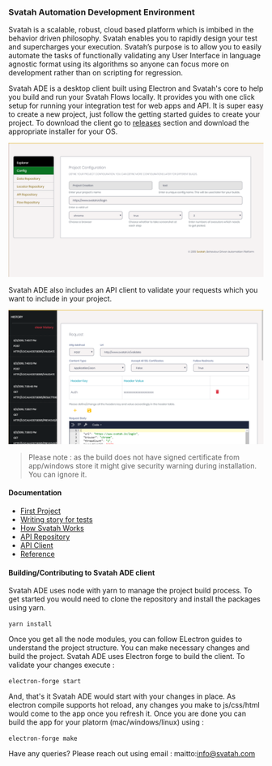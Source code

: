 ### Svatah Automation Development Environment

Svatah is a scalable, robust, cloud based platform which is imbibed in the behavior driven philosophy. Svatah enables you to rapidly design your test and supercharges your execution. Svatah’s purpose is to allow you to easily automate the tasks of functionally validating any User Interface in language agnostic format using its algorithms so anyone can focus more on development rather than on scripting for regression.

Svatah ADE is a desktop client built using Electron and Svatah's core to help you build and run your Svatah Flows locally. It provides you with one click setup for running your integration test for web apps and API. It is super easy to create a new project, just follow the getting started guides to create your project. To download the client go to [releases](https://github.com/a-t-u-l/svatahADE/releases) section and download the appropriate installer for your OS.

![ADE First Look!](./assets/images/add-config.png "Add Config")

Svatah ADE also includes an API client to validate your requests which you want to include in your project.

![API Client!](./assets/images/api-client.png "API Client")

> Please note : as the build does not have signed certificate from app/windows store it might give security warning during installation. You can ignore it.

#### Documentation

* [First Project](/docs/README.md)
* [Writing story for tests](/docs/storyMode.md)
* [How Svatah Works](/docs/howSvatahWorks.md)
* [API Repository](/docs/apiRepository.md)
* [API Client](/docs/apiClient.md)
* [Reference](/docs/_navbar.md)

#### Building/Contributing to Svatah ADE client

Svatah ADE uses node with yarn to manage the project build process. To get started you would need to clone the repository and install the packages using yarn.

`yarn install`

Once you get all the node modules, you can follow ELectron guides to understand the project structure. You can make necessary changes and build the project. Svatah ADE uses Electron forge to build the client. To validate your changes execute :

`electron-forge start`

And, that's it Svatah ADE would start with your changes in place. As electron compile supports hot reload, any changes you make to js/css/html would come to the app once you refresh it. Once you are done you can build the app for your platorm (mac/windows/linux) using :

`electron-forge make`

Have any queries? Please reach out using email : maitto:info@svatah.com
